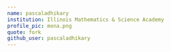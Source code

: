 ```yaml
---
name: pascaladhikary
institution: Illinois Mathematics & Science Academy
profile_pic: mona.png
quote: fork
github_user: pascaladhikary
---
```

